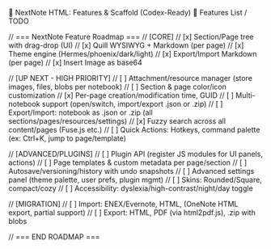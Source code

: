 🚩 NextNote HTML: Features & Scaffold (Codex-Ready)
🧭 Features List / TODO

<Done> 
// === NextNote Feature Roadmap ===
// [CORE]
// [x] Section/Page tree with drag-drop (UI)
// [x] Quill WYSIWYG + Markdown (per page)
// [x] Theme engine (Hermes/phoenix/dark/light)
// [x] Export/Import Markdown (per page)
// [x] Insert Image as base64
</Done>

// [UP NEXT - HIGH PRIORITY]
// [ ] Attachment/resource manager (store images, files, blobs per notebook)
// [ ] Section & page color/icon customization
// [x] Per-page creation/modification time, GUID
// [ ] Multi-notebook support (open/switch, import/export .json or .zip)
// [ ] Export/Import: notebook as .json or .zip (all sections/pages/resources/settings)
// [x] Fuzzy search across all content/pages (Fuse.js etc.)
// [ ] Quick Actions: Hotkeys, command palette (ex: Ctrl+K, jump to page/template)

// [ADVANCED/PLUGINS]
// [ ] Plugin API (register JS modules for UI panels, actions)
// [ ] Page templates & custom metadata per page/section
// [ ] Autosave/versioning/history with undo snapshots
// [ ] Advanced settings panel (theme palette, user prefs, plugin mgmt)
// [ ] Skins: Rounded/Square, compact/cozy
// [ ] Accessibility: dyslexia/high-contrast/night/day toggle

// [MIGRATION]
// [ ] Import: ENEX/Evernote, HTML, (OneNote HTML export, partial support)
// [ ] Export: HTML, PDF (via html2pdf.js), .zip with blobs

// === END ROADMAP ===
